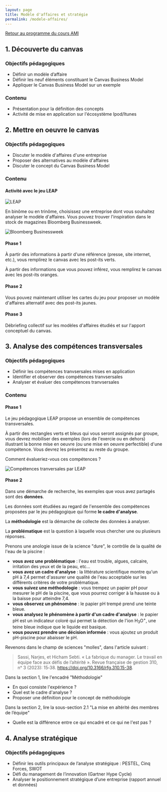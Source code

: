 ```yaml
---
layout: page
title: Modèle d'affaires et stratégie
permalink: /modele-affaires/
---
```


[Retour au programme du cours AMI](/ami/)

## 1. Découverte du canvas

### Objectifs pédagogiques
- Définir un modèle d’affaire
- Définir les neuf éléments constituant le Canvas Business Model
- Appliquer le Canvas Business Model sur un exemple 	

### Contenu
- Présentation pour la définition des concepts
- Activité de mise en application sur l'écosystème Ipod/Itunes

## 2. Mettre en oeuvre le canvas

### Objectifs pédagogiques
- Discuter le modèle d'affaires d'une entreprise
- Proposer des alternatives au modèle d'affaires
- Discuter le concept du Canvas Business Model

### Contenu

#### Activité avec le jeu LEAP
    
![LEAP](/assets/ami-1-canvas-biz-model/LEAP_Picture_Table.jpg)

En binôme ou en trinôme, choisissez une entreprise dont vous souhaitez analyser le modèle d'affaires. Vous pouvez trouver l'inspiration dans le stock de magazines Bloomberg Businessweek.

![Bloomberg Businessweek](/assets/ami-1-canvas-biz-model/businessweek.jpg)

#### Phase 1

À partir des informations à partir d'une référence (presse, site internet, etc.), vous remplirez le canvas avec les post-its verts.

À partir des informations que vous pouvez inférez, vous remplirez le canvas avec les post-its oranges.

#### Phase 2

Vous pouvez maintenant utiliser les cartes du jeu pour proposer un modèle d'affaires alternatif avec des post-its jaunes.

#### Phase 3

Débriefing collectif sur les modèles d'affaires étudiés et sur l'apport conceptuel du canvas.


## 3. Analyse des compétences transversales

### Objectifs pédagogiques
- Définir les compétences tranvsersales mises en application
- Identifier et observer des compétences tranvsersales
- Analyser et évaluer des compétences tranvsersales

### Contenu

#### Phase 1 
Le jeu pédagogique LEAP propose un ensemble de compétences transversales.

À partir des rectangles verts et bleus qui vous seront assignés par groupe, vous devrez mobiliser des exemples (lors de l'exercie ou en dehors) illustrant la bonne mise en oeuvre (ou une mise en oeuvre perfectible) d'une compétence. Vous devrez les présentez au reste du groupe.

Comment évalueriez-vous ces compétences ?

![Compétences tranversales par LEAP](/assets/ami-1-canvas-biz-model/leap-competences-trans.png)

#### Phase 2

Dans une démarche de recherche, les exemples que vous avez partagés sont des **données**. 

Les données sont étudiées au regard de l'ensemble des compétences proposées par le jeu pédagogique qui forme **le cadre d'analyse**.

La **méthodologie** est la démarche de collecte des données à analyser.

La **problématique** est la question à laquelle vous chercher une ou plusieurs réponses.

Prenons une anologie issue de la science "dure", le contrôle de la qualité de l'eau de la piscine :
- **vous avez une problématique** : l'eau est trouble, algues, calcaire, irritation des yeux et de la peau, etc...
- **vous avez un cadre d'analyse** : la littérature scientifique montre qu'un pH à 7,4 permet d'assurer une qualité de l'eau acceptable sur les différents critères de votre problématique.
- **vous suivez une méthodologie** : vous trempez un papier pH pour mesurer le pH de la piscine, que vous pourrez corriger à la hausse ou à la baisse pour atteindre 7,4.
- **vous observez un phénomène** : le papier pH trempé prend une teinte bleue.
- **vous analysez le phénomène à partir d'un cadre d'analyse** : le papier pH est un indicateur coloré qui permet la détection de l'ion H<sub>3</sub>O<sup>+</sup>, une teine bleue indique que le liquide est basique.
- **vous pouvez prendre une décision informée** : vous ajoutez un produit pH-piscine pour abaisser le pH.

Revenons dans le champ de sciences "molles", dans l'article suivant :

> Sassi, Narjes, et Hicham Sebti. « La fabrique du manager. Le travail en équipe face aux défis de l’altérité ». Revue française de gestion 310, nᵒ 3 (2023): 15‑38. https://doi.org/10.3166/rfg.310.15-38.

Dans la section 1, lire l'encadré "Méthodologie"
- En quoi consiste l'expérience ?
- Quel est le cadre d'analyse ?
- Proposer une définition pour le concept de méthodologie

Dans la section 2, lire la sous-section 2.1 "La mise en altérité des membres de l’équipe"
- Quelle est la différence entre ce qui encadré et ce qui ne l'est pas ?

## 4. Analyse stratégique

### Objectifs pédagogiques

- Définir les outils principaux de l’analyse stratégique : PESTEL, Cinq Forces, SWOT
- Défi du management de l’innovation (Gartner Hype Cycle)
- Analyser le positionnement stratégique d’une entreprise (rapport annuel et données)
